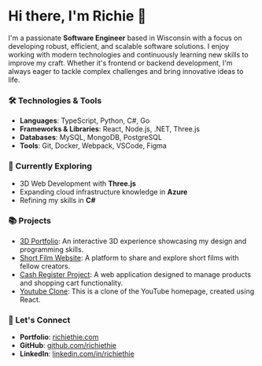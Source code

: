 # Hi there, I'm Richie 👋

I'm a passionate **Software Engineer** based in Wisconsin with a focus on developing robust, efficient, and scalable software solutions. I enjoy working with modern technologies and continuously learning new skills to improve my craft. Whether it's frontend or backend development, I'm always eager to tackle complex challenges and bring innovative ideas to life.

### 🛠️ Technologies & Tools
- **Languages**: TypeScript, Python, C#, Go
- **Frameworks & Libraries**: React, Node.js, .NET, Three.js
- **Databases**: MySQL, MongoDB, PostgreSQL
- **Tools**: Git, Docker, Webpack, VSCode, Figma

### 🌱 Currently Exploring
- 3D Web Development with **Three.js**
- Expanding cloud infrastructure knowledge in **Azure**
- Refining my skills in **C#**

### 📚 Projects
- [3D Portfolio](https://richiethie.com/): An interactive 3D experience showcasing my design and programming skills.
- [Short Film Website](https://filmshare.vercel.app/): A platform to share and explore short films with fellow creators.
- [Cash Register Project](https://github.com/richiethie/cash-register-project): A web application designed to manage products and shopping cart functionality.
- [Youtube Clone](https://github.com/richiethie/YoutubeClone): This is a clone of the YouTube homepage, created using React.

### 💬 Let's Connect
- **Portfolio**: [richiethie.com](https://richiethie.com/)
- **GitHub**: [github.com/richiethie](https://github.com/richiethie)
- **LinkedIn**: [linkedin.com/in/richiethie](https://linkedin.com/in)
